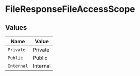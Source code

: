 # FileResponseFileAccessScope


## Values

| Name       | Value      |
| ---------- | ---------- |
| `Private`  | Private    |
| `Public`   | Public     |
| `Internal` | Internal   |